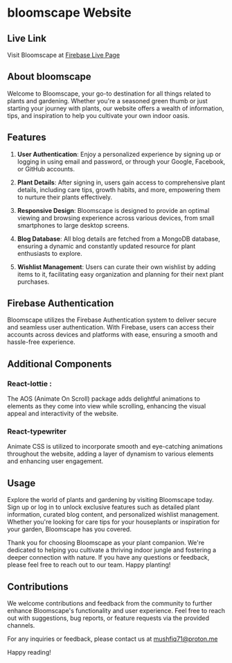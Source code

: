 # bloomscape Website

## Live Link

Visit Bloomscape at [Firebase Live Page](https://b9-a11-client.web.app/)

## About bloomscape

Welcome to Bloomscape, your go-to destination for all things related to plants and gardening. Whether you're a seasoned green thumb or just starting your journey with plants, our website offers a wealth of information, tips, and inspiration to help you cultivate your own indoor oasis.

## Features

1. **User Authentication**: Enjoy a personalized experience by signing up or logging in using email and password, or through your Google, Facebook, or GitHub accounts.

2. **Plant Details**: After signing in, users gain access to comprehensive plant details, including care tips, growth habits, and more, empowering them to nurture their plants effectively.

3. **Responsive Design**: Bloomscape is designed to provide an optimal viewing and browsing experience across various devices, from small smartphones to large desktop screens.

4. **Blog Database**: All blog details are fetched from a MongoDB database, ensuring a dynamic and constantly updated resource for plant enthusiasts to explore.

5. **Wishlist Management**: Users can curate their own wishlist by adding items to it, facilitating easy organization and planning for their next plant purchases.

## Firebase Authentication

Bloomscape utilizes the Firebase Authentication system to deliver secure and seamless user authentication. With Firebase, users can access their accounts across devices and platforms with ease, ensuring a smooth and hassle-free experience.

## Additional Components

### React-lottie :

The AOS (Animate On Scroll) package adds delightful animations to elements as they come into view while scrolling, enhancing the visual appeal and interactivity of the website.

### React-typewriter

Animate CSS is utilized to incorporate smooth and eye-catching animations throughout the website, adding a layer of dynamism to various elements and enhancing user engagement.

## Usage

Explore the world of plants and gardening by visiting Bloomscape today. Sign up or log in to unlock exclusive features such as detailed plant information, curated blog content, and personalized wishlist management. Whether you're looking for care tips for your houseplants or inspiration for your garden, Bloomscape has you covered.

Thank you for choosing Bloomscape as your plant companion. We're dedicated to helping you cultivate a thriving indoor jungle and fostering a deeper connection with nature. If you have any questions or feedback, please feel free to reach out to our team. Happy planting!

## Contributions

We welcome contributions and feedback from the community to further enhance Bloomscape's functionality and user experience. Feel free to reach out with suggestions, bug reports, or feature requests via the provided channels.

For any inquiries or feedback, please contact us at mushfiq71@proton.me

Happy reading!
